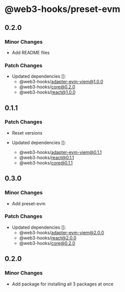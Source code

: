 # @web3-hooks/preset-evm

## 0.2.0

### Minor Changes

- Add README files

### Patch Changes

- Updated dependencies []:
  - @web3-hooks/adapter-evm-viem@1.0.0
  - @web3-hooks/core@0.2.0
  - @web3-hooks/react@1.0.0

## 0.1.1

### Patch Changes

- Reset versions

- Updated dependencies []:
  - @web3-hooks/adapter-evm-viem@0.1.1
  - @web3-hooks/react@0.1.1
  - @web3-hooks/core@0.1.1

## 0.3.0

### Minor Changes

- Add preset-evm

### Patch Changes

- Updated dependencies []:
  - @web3-hooks/adapter-evm-viem@2.0.0
  - @web3-hooks/react@2.0.0
  - @web3-hooks/core@0.2.0

## 0.2.0

### Minor Changes

- Add package for installing all 3 packages at once
